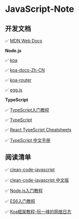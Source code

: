 # JavaScript-Note

## 开发文档

✅ [MDN Web Docs](https://developer.mozilla.org/zh-CN/)

**Node.js**

✅ [koa](http://koajs.cn/#)

✅ [koa-docs-Zh-CN](https://github.com/demopark/koa-docs-Zh-CN)

✅ [koa-router](https://github.com/ZijianHe/koa-router#module_koa-router--Router+get%7Cput%7Cpost%7Cpatch%7Cdelete%7Cdel)

✅ [egg.js](http://www.wangchonghaha.cn/bookstact/JsServer/Eggjs/index.html)

**TypeScript**

✅ [TypeScript入门教程](https://ts.xcatliu.com/)

✅ [TypeScript](https://www.typescriptlang.org)

✅ [React TypeScript Cheatsheets](https://react-typescript-cheatsheet.netlify.app/)

✅ [TypeScript 中文手册](https://typescript.bootcss.com/)

## 阅读清单

✅ [clean-code-javascript](https://github.com/ryanmcdermott/clean-code-javascript)

✅ [clean-code-javascript 中文版](https://github.com/alivebao/clean-code-js#%E7%9B%AE%E5%BD%95)

✅ [Node.js入门教程](https://www.nodebeginner.org/index-zh-cn.html)

✅ [ES6入门教程](https://es6.ruanyifeng.com/)

✅ [Koa框架教程-阮一峰的网络日志](http://www.ruanyifeng.com/blog/2017/08/koa.html)


